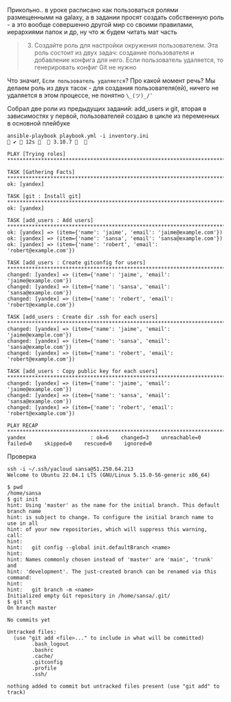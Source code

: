 Прикольно.. в уроке расписано как пользоваться ролями размещенными на galaxy, а в задании просят создать собственную роль - а это вообще совершенно другой мир со своими правилами, иерархиями папок и др, ну что ж будем читать мат часть

> 3. Создайте роль для настройки окружения пользователем. Эта роль состоит из двух задач: создание пользователя и добавление конфига для него. Если пользователь удаляется, то генерировать конфиг Git не нужно

Что значит, `Если пользователь удаляется`? Про какой момент речь?  Мы делаем роль из двух тасок - для создания пользователя(ей), ничего не удаляется в этом процессе, не понятно `\_(ツ)_/¯`

Собрал две роли из предыдущих заданий: add_users и git, вторая в зависимостях у первой, пользователей создаю в цикле из переменных в основной плейбуке

```
ansible-playbook playbook.yml -i inventory.ini                             ✔  12s    3.10.7   

PLAY [Trying roles] *******************************************************************************************************************************************

TASK [Gathering Facts]
************************************************************************************************************
ok: [yandex]

TASK [git : Install git]
************************************************************************************************************
ok: [yandex]

TASK [add_users : Add users]
************************************************************************************************************
ok: [yandex] => (item={'name': 'jaime', 'email': 'jaime@example.com'})
ok: [yandex] => (item={'name': 'sansa', 'email': 'sansa@example.com'})
ok: [yandex] => (item={'name': 'robert', 'email': 'robert@example.com'})

TASK [add_users : Create gitconfig for users] ************************************************************************************************************
changed: [yandex] => (item={'name': 'jaime', 'email': 'jaime@example.com'})
changed: [yandex] => (item={'name': 'sansa', 'email': 'sansa@example.com'})
changed: [yandex] => (item={'name': 'robert', 'email': 'robert@example.com'})

TASK [add_users : Create dir .ssh for each users]
************************************************************************************************************
changed: [yandex] => (item={'name': 'jaime', 'email': 'jaime@example.com'})
changed: [yandex] => (item={'name': 'sansa', 'email': 'sansa@example.com'})
changed: [yandex] => (item={'name': 'robert', 'email': 'robert@example.com'})

TASK [add_users : Copy public key for each users]
************************************************************************************************************
changed: [yandex] => (item={'name': 'jaime', 'email': 'jaime@example.com'})
changed: [yandex] => (item={'name': 'sansa', 'email': 'sansa@example.com'})
changed: [yandex] => (item={'name': 'robert', 'email': 'robert@example.com'})

PLAY RECAP **************************************************************************************************
yandex                     : ok=6    changed=3    unreachable=0    failed=0    skipped=0    rescued=0    ignored=0
```

Проверка

```
ssh -i ~/.ssh/yacloud sansa@51.250.64.213
Welcome to Ubuntu 22.04.1 LTS (GNU/Linux 5.15.0-56-generic x86_64)

$ pwd
/home/sansa
$ git init
hint: Using 'master' as the name for the initial branch. This default branch name
hint: is subject to change. To configure the initial branch name to use in all
hint: of your new repositories, which will suppress this warning, call:
hint:
hint:   git config --global init.defaultBranch <name>
hint:
hint: Names commonly chosen instead of 'master' are 'main', 'trunk' and
hint: 'development'. The just-created branch can be renamed via this command:
hint:
hint:   git branch -m <name>
Initialized empty Git repository in /home/sansa/.git/
$ git st
On branch master

No commits yet

Untracked files:
  (use "git add <file>..." to include in what will be committed)
        .bash_logout
        .bashrc
        .cache/
        .gitconfig
        .profile
        .ssh/

nothing added to commit but untracked files present (use "git add" to track)
```
